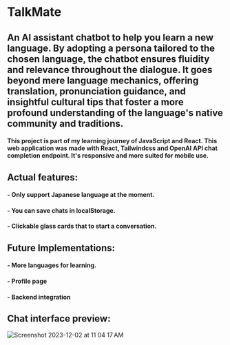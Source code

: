 # TalkMate

## An AI assistant chatbot to help you learn a new language. By adopting a persona tailored to the chosen language, the chatbot ensures fluidity and relevance throughout the dialogue. It goes beyond mere language mechanics, offering translation, pronunciation guidance, and insightful cultural tips that foster a more profound understanding of the language's native community and traditions.

#### This project is part of my learning journey of JavaScript and React. This web application was made with React, Tailwindcss and OpenAI API chat completion endpoint. It's responsive and more suited for mobile use.

## Actual features:
#### - Only support Japanese language at the moment.
#### - You can save chats in localStorage.
#### - Clickable glass cards that to start a conversation.

## Future Implementations:

#### - More languages for learning.
#### - Profile page
#### - Backend integration

## Chat interface preview:

![Screenshot 2023-12-02 at 11 04 17 AM](https://github.com/AngelJCT/_talkmate_react/assets/114013753/8ce47bfb-1494-42d6-8f81-a7114025a152)
